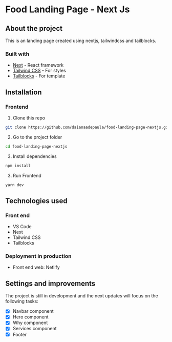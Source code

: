 # Food Landing Page - Next Js

## About the project

This is an landing page created using nextjs, tailwindcss and tailblocks.

### Built with

- [Next](https://nextjs.org/docs/getting-started/installation) - React framework
- [Tailwind CSS](https://tailwindcss.com/docs/installation) - For styles
- [Tailblocks](https://tailblocks.cc/) - For template

## Installation

### Frontend

1. Clone this repo
```bash
git clone https://github.com/daianaadepaula/food-landing-page-nextjs.git
```

2. Go to the project folder
```bash
cd food-landing-page-nextjs
```

3. Install dependencies
```bash
npm install
```

3. Run Frontend
```bash
yarn dev
```

## Technologies used

### Front end
- VS Code
- Next
- Tailwind CSS
- Tailblocks

### Deployment in production
- Front end web: Netlify

## Settings and improvements

The project is still in development and the next updates will focus on the following tasks:

- [x] Navbar component
- [x] Hero component
- [x] Why component
- [x] Services component
- [x] Footer 
